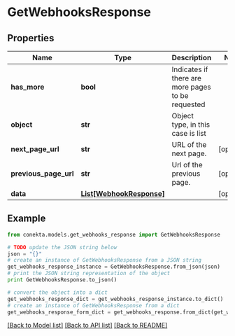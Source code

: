 # GetWebhooksResponse


## Properties
Name | Type | Description | Notes
------------ | ------------- | ------------- | -------------
**has_more** | **bool** | Indicates if there are more pages to be requested | 
**object** | **str** | Object type, in this case is list | 
**next_page_url** | **str** | URL of the next page. | [optional] 
**previous_page_url** | **str** | Url of the previous page. | [optional] 
**data** | [**List[WebhookResponse]**](WebhookResponse.md) |  | [optional] 

## Example

```python
from conekta.models.get_webhooks_response import GetWebhooksResponse

# TODO update the JSON string below
json = "{}"
# create an instance of GetWebhooksResponse from a JSON string
get_webhooks_response_instance = GetWebhooksResponse.from_json(json)
# print the JSON string representation of the object
print GetWebhooksResponse.to_json()

# convert the object into a dict
get_webhooks_response_dict = get_webhooks_response_instance.to_dict()
# create an instance of GetWebhooksResponse from a dict
get_webhooks_response_form_dict = get_webhooks_response.from_dict(get_webhooks_response_dict)
```
[[Back to Model list]](../README.md#documentation-for-models) [[Back to API list]](../README.md#documentation-for-api-endpoints) [[Back to README]](../README.md)


